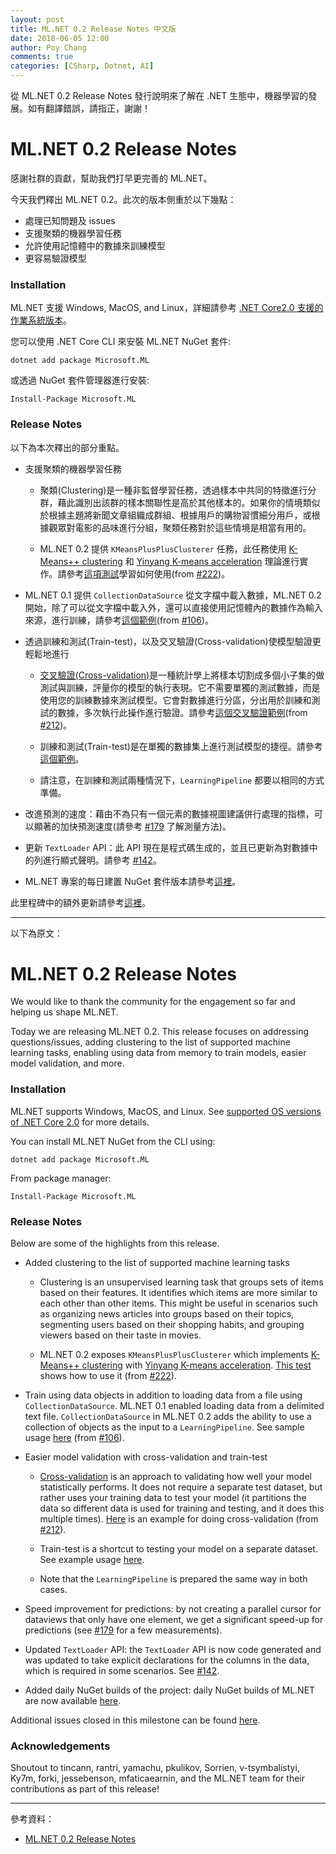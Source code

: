 ```yaml
---
layout: post
title: ML.NET 0.2 Release Notes 中文版
date: 2018-06-05 12:00
author: Poy Chang
comments: true
categories: [CSharp, Dotnet, AI]
---
```

從 ML.NET 0.2 Release Notes 發行說明來了解在 .NET 生態中，機器學習的發展。如有翻譯錯誤，請指正，謝謝！

# ML.NET 0.2 Release Notes

感謝社群的貢獻，幫助我們打早更完善的 ML.NET。

今天我們釋出 ML.NET 0.2。此次的版本側重於以下幾點：

* 處理已知問題及 issues
* 支援聚類的機器學習任務
* 允許使用記憶體中的數據來訓練模型
* 更容易驗證模型

### Installation

ML.NET 支援 Windows, MacOS, and Linux，詳細請參考 [.NET Core2.0 支援的作業系統版本](https://github.com/dotnet/core/blob/master/release-notes/2.0/2.0-supported-os.md)。

您可以使用 .NET Core CLI 來安裝 ML.NET NuGet 套件:
```
dotnet add package Microsoft.ML
```

或透過 NuGet 套件管理器進行安裝:
```
Install-Package Microsoft.ML
```

### Release Notes

以下為本次釋出的部分重點。

* 支援聚類的機器學習任務

    * 聚類(Clustering)是一種非監督學習任務，透過樣本中共同的特徵進行分群，藉此識別出該群的樣本關聯性是高於其他樣本的。如果你的情境類似於根據主題將新聞文章組織成群組、根據用戶的購物習慣細分用戶，或根據觀眾對電影的品味進行分組，聚類任務對於這些情境是相當有用的。

    * ML.NET 0.2 提供 `KMeansPlusPlusClusterer` 任務，此任務使用 [K-Means++ clustering](http://theory.stanford.edu/~sergei/papers/vldb12-kmpar.pdf) 和 [Yinyang K-means acceleration](https://www.microsoft.com/en-us/research/publication/yinyang-k-means-a-drop-in-replacement-of-the-classic-k-means-with-consistent-speedup/?from=http%3A%2F%2Fresearch.microsoft.com%2Fapps%2Fpubs%2Fdefault.aspx%3Fid%3D252149) 理論進行實作。請參考[這項測試](https://github.com/dotnet/machinelearning/blob/78810563616f3fcb0b63eb8a50b8b2e62d9d65fc/test/Microsoft.ML.Tests/Scenarios/ClusteringTests.cs)學習如何使用(from [#222](https://github.com/dotnet/machinelearning/pull/222))。

* ML.NET 0.1 提供 `CollectionDataSource` 從文字檔中載入數據，ML.NET 0.2 開始，除了可以從文字檔中載入外，還可以直接使用記憶體內的數據作為輸入來源，進行訓練，請參考[這個範例](https://github.com/dotnet/machinelearning/blob/78810563616f3fcb0b63eb8a50b8b2e62d9d65fc/test/Microsoft.ML.Tests/CollectionDataSourceTests.cs#L133)(from [#106](https://github.com/dotnet/machinelearning/pull/106))。

* 透過訓練和測試(Train-test)，以及交叉驗證(Cross-validation)使模型驗證更輕鬆地進行

    * [交叉驗證(Cross-validation)](https://en.wikipedia.org/wiki/Cross-validation_(statistics))是一種統計學上將樣本切割成多個小子集的做測試與訓練，評量你的模型的執行表現。它不需要單獨的測試數據，而是使用您的訓練數據來測試模型。它會對數據進行分區，分出用於訓練和測試的數據，多次執行此操作進行驗證。請參考[這個交叉驗證範例](https://github.com/dotnet/machinelearning/blob/78810563616f3fcb0b63eb8a50b8b2e62d9d65fc/test/Microsoft.ML.Tests/Scenarios/SentimentPredictionTests.cs#L51)(from [#212](https://github.com/dotnet/machinelearning/pull/212))。

    * 訓練和測試(Train-test)是在單獨的數據集上進行測試模型的捷徑。請參考[這個範例](https://github.com/dotnet/machinelearning/blob/78810563616f3fcb0b63eb8a50b8b2e62d9d65fc/test/Microsoft.ML.Tests/Scenarios/SentimentPredictionTests.cs#L36)。

    * 請注意，在訓練和測試兩種情況下，`LearningPipeline` 都要以相同的方式準備。
      
* 改進預測的速度：藉由不為只有一個元素的數據視圖建議併行處理的指標，可以顯著的加快預測速度(請參考 [#179](https://github.com/dotnet/machinelearning/issues/179) 了解測量方法)。

* 更新 `TextLoader` API：此 API 現在是程式碼生成的，並且已更新為對數據中的列進行顯式聲明。請參考 [#142](https://github.com/dotnet/machinelearning/pull/142)。

* ML.NET 專案的每日建置 NuGet 套件版本請參考[這裡](https://dotnet.myget.org/feed/dotnet-core/package/nuget/Microsoft.ML)。

此里程碑中的額外更新請參考[這裡](https://github.com/dotnet/machinelearning/milestone/1?closed=1)。

----------

以下為原文：

# ML.NET 0.2 Release Notes

We would like to thank the community for the engagement so far and helping us
shape ML.NET.

Today we are releasing ML.NET 0.2. This release focuses on addressing
questions/issues, adding clustering to the list of supported machine learning
tasks, enabling using data from memory to train models, easier model
validation, and more.

### Installation

ML.NET supports Windows, MacOS, and Linux. See [supported OS versions of .NET
Core
2.0](https://github.com/dotnet/core/blob/master/release-notes/2.0/2.0-supported-os.md)
for more details.

You can install ML.NET NuGet from the CLI using:
```
dotnet add package Microsoft.ML
```

From package manager:
```
Install-Package Microsoft.ML
```

### Release Notes

Below are some of the highlights from this release.

* Added clustering to the list of supported machine learning tasks

    * Clustering is an unsupervised learning task that groups sets of items
      based on their features. It identifies which items are more similar to
      each other than other items. This might be useful in scenarios such as
      organizing news articles into groups based on their topics, segmenting
      users based on their shopping habits, and grouping viewers based on
      their taste in movies. 

    * ML.NET 0.2 exposes `KMeansPlusPlusClusterer` which implements [K-Means++
      clustering](http://theory.stanford.edu/~sergei/papers/vldb12-kmpar.pdf)
      with [Yinyang K-means
      acceleration](https://www.microsoft.com/en-us/research/publication/yinyang-k-means-a-drop-in-replacement-of-the-classic-k-means-with-consistent-speedup/?from=http%3A%2F%2Fresearch.microsoft.com%2Fapps%2Fpubs%2Fdefault.aspx%3Fid%3D252149).
      [This
      test](https://github.com/dotnet/machinelearning/blob/78810563616f3fcb0b63eb8a50b8b2e62d9d65fc/test/Microsoft.ML.Tests/Scenarios/ClusteringTests.cs)
      shows how to use it (from
      [#222](https://github.com/dotnet/machinelearning/pull/222)).

* Train using data objects in addition to loading data from a file using
  `CollectionDataSource`. ML.NET 0.1 enabled loading data from a delimited
  text file. `CollectionDataSource` in ML.NET 0.2 adds the ability to use a
  collection of objects as the input to a `LearningPipeline`. See sample usage
  [here](https://github.com/dotnet/machinelearning/blob/78810563616f3fcb0b63eb8a50b8b2e62d9d65fc/test/Microsoft.ML.Tests/CollectionDataSourceTests.cs#L133)
  (from [#106](https://github.com/dotnet/machinelearning/pull/106)). 

* Easier model validation with cross-validation and train-test

    * [Cross-validation](https://en.wikipedia.org/wiki/Cross-validation_(statistics))
      is an approach to validating how well your model statistically performs.
      It does not require a separate test dataset, but rather uses your
      training data to test your model (it partitions the data so different
      data is used for training and testing, and it does this multiple times).
      [Here](https://github.com/dotnet/machinelearning/blob/78810563616f3fcb0b63eb8a50b8b2e62d9d65fc/test/Microsoft.ML.Tests/Scenarios/SentimentPredictionTests.cs#L51)
      is an example for doing cross-validation (from
      [#212](https://github.com/dotnet/machinelearning/pull/212)).

    * Train-test is a shortcut to testing your model on a separate dataset.
      See example usage
      [here](https://github.com/dotnet/machinelearning/blob/78810563616f3fcb0b63eb8a50b8b2e62d9d65fc/test/Microsoft.ML.Tests/Scenarios/SentimentPredictionTests.cs#L36).

    * Note that the `LearningPipeline` is prepared the same way in both cases.
      
* Speed improvement for predictions: by not creating a parallel cursor for
  dataviews that only have one element, we get a significant speed-up for
  predictions (see
  [#179](https://github.com/dotnet/machinelearning/issues/179) for a few
  measurements).

* Updated `TextLoader` API: the `TextLoader` API is now code generated and was
  updated to take explicit declarations for the columns in the data, which is
  required in some scenarios. See
  [#142](https://github.com/dotnet/machinelearning/pull/142).

* Added daily NuGet builds of the project: daily NuGet builds of ML.NET are
  now available
  [here](https://dotnet.myget.org/feed/dotnet-core/package/nuget/Microsoft.ML).

Additional issues closed in this milestone can be found [here](https://github.com/dotnet/machinelearning/milestone/1?closed=1).

### Acknowledgements

Shoutout to tincann, rantri, yamachu, pkulikov, Sorrien, v-tsymbalistyi, Ky7m,
forki, jessebenson, mfaticaearnin, and the ML.NET team for their contributions
as part of this release! 

----------

參考資料：

* [ML.NET 0.2 Release Notes](https://github.com/dotnet/machinelearning/blob/master/docs/release-notes/0.2/release-0.2.md)
